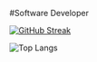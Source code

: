 #Software Developer

[![GitHub Streak](https://streak-stats.demolab.com?user=ter-bino&theme=dark&date_format=M%20j%5B%2C%20Y%5D)](https://git.io/streak-stats)

![Top Langs](https://github-readme-stats.vercel.app/api/top-langs/?username=ter-bino&layout=compact&theme=dark)
